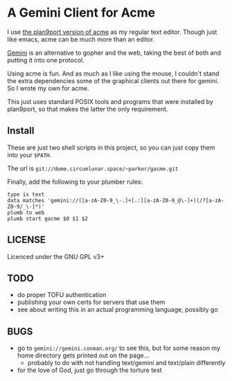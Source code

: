 # A Gemini Client for Acme

I use [the plan9port version of acme](https://9fans.github.io/plan9port/)
as my regular text editor.  Though just like emacs, acme can be much more
than an editor.

[Gemini](https://gemini.circumlunar.space) is an alternative to gopher
and the web, taking the best of both and putting it into one protocol.

Using acme is fun.  And as much as I like using the mouse, I couldn't
stand the extra dependencies some of the graphical clients out there
for gemini. So I wrote my own for acme.

This just uses standard POSIX tools and programs that were installed
by plan9port, so that makes the latter the only requirement.

## Install

These are just two shell scripts in this project, so you can just copy
them into your `$PATH`.

The url is `git://dome.circumlunar.space/~parker/gacme.git`

Finally, add the following to your plumber rules:

```
type is text
data matches 'gemini://([a-zA-Z0-9_\-.]+[.:][a-zA-Z0-9_@\-]+)(/?[a-zA-Z0-9/_\-]*)'
plumb to web
plumb start gacme $0 $1 $2
```
## LICENSE

Licenced under the GNU GPL v3+

## TODO

* do proper TOFU authentication
* publishing your own certs for servers that use them
* see about writing this in an actual programming language, possibly go

## BUGS
* go to `gemini://gemini.conman.org/` to see this, but for some reason my home directory gets printed out on the page...
	* probably to do with not handling text/gemini and text/plain differently
* for the love of God, just go through the torture test